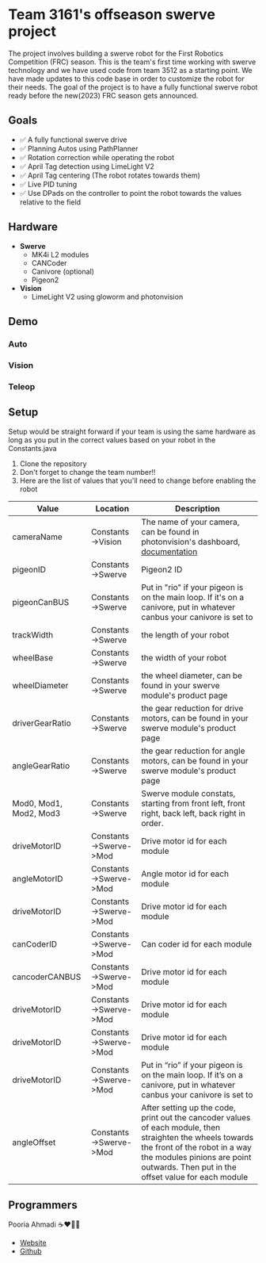 # Team 3161's offseason swerve project

The project involves building a swerve robot for the First Robotics Competition (FRC) season. This is the team's first time working with swerve technology and we have used code from team 3512 as a starting point. We have made updates to this code base in order to customize the robot for their needs. The goal of the project is to have a fully functional swerve robot ready before the new(2023) FRC season gets announced.

## Goals

 - ✅ A fully functional swerve drive
 - ✅ Planning Autos using PathPlanner
 - ✅ Rotation correction while operating the robot
 - ✅ April Tag detection using LimeLight V2
 - ✅ April Tag centering (The robot rotates towards them)
 - ✅ Live PID tuning
 - ✅ Use DPads on the controller to point the robot towards the values relative to the field

## Hardware
- **Swerve**
  - MK4i L2 modules
  - CANCoder
  - Canivore (optional)
  - Pigeon2
- **Vision**
	- LimeLight V2 using gloworm and photonvision

## Demo
### Auto
### Vision
### Teleop

## Setup
Setup would be straight forward if your team is using the same hardware as long as you put in the correct values based on your robot in the Constants.java

 1. Clone the repository
 2. Don't forget to change the team number!!
 3. Here are the list of values that you'll need to change before enabling the robot
 
|Value|Location|Description|
|--|--|--|
|cameraName|Constants->Vision|The name of your camera, can be found in photonvision's dashboard, [documentation](https://docs.photonvision.org/en/latest/docs/programming/photonlib/getting-target-data.html#what-is-a-photoncamera)|
|pigeonID|Constants->Swerve|Pigeon2 ID|
|pigeonCanBUS|Constants->Swerve|Put in "rio" if your pigeon is on the main loop. If it's on a canivore, put in whatever canbus your canivore is set to|
|trackWidth|Constants->Swerve|the length of your robot|
|wheelBase|Constants->Swerve|the width of your robot|
|wheelDiameter|Constants->Swerve|the wheel diameter, can be found in your swerve module's product page|
|driverGearRatio|Constants->Swerve|the gear reduction for drive motors, can be found in your swerve module's product page|
|angleGearRatio|Constants->Swerve|the gear reduction for angle motors, can be found in your swerve module's product page|
|Mod0, Mod1, Mod2, Mod3|Constants->Swerve|Swerve module constats, starting from front left, front right, back left, back right in order.|
|driveMotorID|Constants->Swerve->Mod|Drive motor id for each module|
|angleMotorID|Constants->Swerve->Mod|Angle motor id for each module|
|driveMotorID|Constants->Swerve->Mod|Drive motor id for each module|
|canCoderID|Constants->Swerve->Mod|Can coder id for each module|
|cancoderCANBUS|Constants->Swerve->Mod|Drive motor id for each module|
|driveMotorID|Constants->Swerve->Mod|Drive motor id for each module|
|driveMotorID|Constants->Swerve->Mod|Drive motor id for each module|
|driveMotorID|Constants->Swerve->Mod|Put in “rio” if your pigeon is on the main loop. If it’s on a canivore, put in whatever canbus your canivore is set to|
|angleOffset|Constants->Swerve->Mod|After setting up the code, print out the cancoder values of each module, then straighten the wheels towards the front of the robot in a way the modules pinions are point outwards. Then put in the offset value for each module|

## Programmers
Pooria Ahmadi ☕❤️👨‍💻
 - [Website](https://pooria.tech)
 - [Github](https://github.com/pooriaahmadi)
